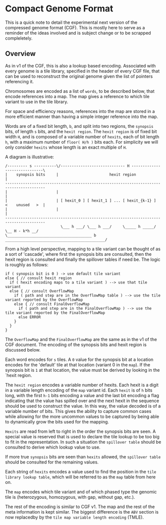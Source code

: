 Compact Genome Format
=====================

This is a quick note to detail the experimental next version
of the compressed genome format (CGF).  This is mostly here
to serve as a reminder of the ideas involved and is subject
change or to be scrapped compleletely.

Overview
--------

As in v1 of the CGF, this is also a lookup based encoding.
Associated with every genome is a tile library, specified in
the header of every CGF file, that can be used to reconstruct
the original genome given the list of pointers referencing it.

Chromosomes are encoded as a list of `words`, to be described
below, that encode references into a map.  The map gives a
reference to which tile variant to use in the tile library.

For space and efficiency reasons, references into the map
are stored in a more efficient manner than having a simple
integer reference into the map.

Words are of a fixed bit length, `b`, and split into two
regions, the `synopsis` bits, of length `s` bits,  and the `hexit region`.  The
`hexit region` is of fixed bit width `H`, and is composed of
a variable number of `hexits`, each of bit length `h`, with
a maximum number of `floor( H/h )` bits each.  For simplicity
we will only consider `hexits` whose length is an exact multiple
of `H`.

A diagram is illustrative:

    /--------- s ----------\/----------------------------- H ------------------------------\
    |    synopsis bits     |                       hexit region                            |
    ----------------------------------------------------------------------------------------
    |                      |                                                               |
    |                      | [ hexit_0 ] [ hexit_1 ] ... [ hexit_{k-1} ]  <    unused   >  |
    |                      |                                                               |
    ----------------------------------------------------------------------------------------
                             \___ h ___/ \___ h ___/     \_____ h _____/  \__ H - k*h __/
    \______________________________________ b _____________________________________________/


From a high level perspective, mapping to a tile variant can be thought of as a sort of 'cascade',
where first the synopsis bits are consulted, then the hexit region is consulted and finally
the spillover tables if need be.  The logic is roughly as follows:

    if ( synopsis bit is 0 ) -> use default tile variant
    else { // consult hexit region
      if ( hexit encoding maps to a tile variant ) --> use that tile variant
      else { // consult OverflowMap
        if ( path and step are in the OverflowMap table ) --> use the tile variant reported by the OverflowMap
        else { // consult FinalOverflowMap
          if ( path and step are in the FinalOverflowMap ) --> use the tile variant reported by the FinalOverflowMap
          else ERROR
        }
      }
    }

The `OverflowMap` and the `FinalOverflowMap` are the same as in the v1 of the CGF document.
The encoding of the synopsis bits and hexit region is discussed below.

Each word encodes for `s` tiles.  A `0` value for the synopsis bit at a location
encodes for the 'default' tile at that location (variant 0 in the `map`).  If the synopsis
bit is `1` at that location, the value must be derived by looking
in the `hexit region.

The `hexit region` encodes a variable number of hexits.  Each hexit is a digit in a variable
length encoding of the `map` variant id.  Each `hexit` is of `h` bits
long, with the first `h-1` bits encoding a value and the last bit encoding a flag
indicating that the value has spilled over and the next hexit in the sequence
should be used to construct the value.  In this way, the value decoded is of a
variable number of bits.  This gives the ability to capture common cases while
allowing for the more uncommon values to be captured by being able to dynamically
grow the bits used for the mapping.

`Hexits` are read from left to right in the order the synopsis bits are seen.
A special value is reserved that is used to declare the tile lookup to be too big
to fit in the representation.  In such a situation the `spillover table` should be consulted
to derive which lookup value to use.

If more true `synopsis` bits are seen than `hexits` allowed, the `spillover table`
should be consulted for the remaining values.

Each string of `hexits` encodes a value used to find the position in the
`tile library lookup table`, which will be referred to as the `map` table from
here on.

The `map` encodes which tile variant and of which phased type the genomic tile is
(heterozygous, homozygous, with gap, without gap, etc.).


The rest of the encoding is similar to CGF v1.  The map and the rest of the meta
information is kept similar.  The biggest difference is the `ABV` section is now
replacedby by the `tile map variable length encoding` (TMLE).



